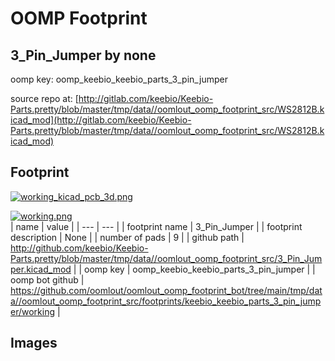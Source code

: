 # OOMP Footprint  
## 3_Pin_Jumper  by none  
  
oomp key: oomp_keebio_keebio_parts_3_pin_jumper  
  
source repo at: [http://gitlab.com/keebio/Keebio-Parts.pretty/blob/master/tmp/data//oomlout_oomp_footprint_src/WS2812B.kicad_mod](http://gitlab.com/keebio/Keebio-Parts.pretty/blob/master/tmp/data//oomlout_oomp_footprint_src/WS2812B.kicad_mod)  
## Footprint  
  
[![working_kicad_pcb_3d.png](working_kicad_pcb_3d_600.png)](working_kicad_pcb_3d.png)  
  
[![working.png](working_600.png)](working.png)  
| name | value | 
| --- | --- | 
| footprint name | 3_Pin_Jumper | 
| footprint description | None | 
| number of pads | 9 | 
| github path | http://github.com/keebio/Keebio-Parts.pretty/blob/master/tmp/data//oomlout_oomp_footprint_src/3_Pin_Jumper.kicad_mod | 
| oomp key | oomp_keebio_keebio_parts_3_pin_jumper | 
| oomp bot github | https://github.com/oomlout/oomlout_oomp_footprint_bot/tree/main/tmp/data//oomlout_oomp_footprint_src/footprints/keebio_keebio_parts_3_pin_jumper/working | 
## Images  
